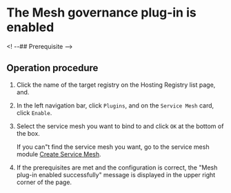 # The Mesh governance plug-in is enabled

<! --## Prerequisite -->
## Operation procedure

1. Click the name of the target registry on the Hosting Registry list page, and.

    <!--!\[.*?\]\((?:https?:\/\/)?\S+\.(?:png|jpg|jpeg|gif|bmp)\)-->

2. In the left navigation bar, click `Plugins`, and on the `Service Mesh` card, click `Enable`.

    <!--!\[.*?\]\((?:https?:\/\/)?\S+\.(?:png|jpg|jpeg|gif|bmp)\)-->

3. Select the service mesh you want to bind to and click `OK` at the bottom of the box.

    If you can"t find the service mesh you want, go to the service mesh module [Create Service Mesh](../../../../mspider/user-guide/service-mesh/README.md).

    <!--!\[.*?\]\((?:https?:\/\/)?\S+\.(?:png|jpg|jpeg|gif|bmp)\)-->

4. If the prerequisites are met and the configuration is correct, the "Mesh plug-in enabled successfully" message is displayed in the upper right corner of the page.

    <!--!\[.*?\]\((?:https?:\/\/)?\S+\.(?:png|jpg|jpeg|gif|bmp)\)-->